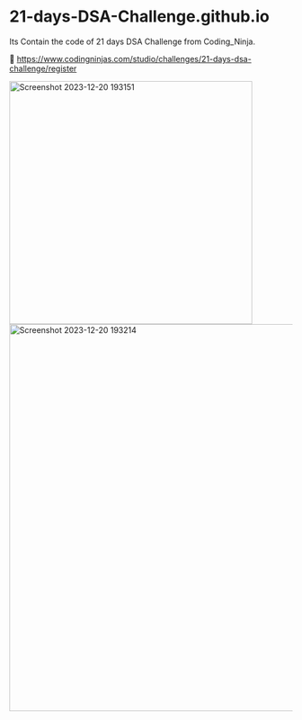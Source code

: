 # 21-days-DSA-Challenge.github.io
Its Contain the code of 21 days DSA Challenge from Coding_Ninja.


🤖 https://www.codingninjas.com/studio/challenges/21-days-dsa-challenge/register 

<img width="432" alt="Screenshot 2023-12-20 193151" src="https://github.com/Vimal2023/21-days-DSA-Challenge.github.io/assets/78069624/e8c8cce0-77f6-4a95-bd21-0a004efd1e89">
<img width="688" alt="Screenshot 2023-12-20 193214" src="https://github.com/Vimal2023/21-days-DSA-Challenge.github.io/assets/78069624/afabd91a-b748-486e-bcc5-7263a3892209">
